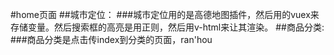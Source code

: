 #home页面
##城市定位：
###城市定位用的是高德地图插件，然后用的vuex来存储变量。然后搜索框的高亮是用正则，然后用v-html来让其渲染。
##商品分类:
###商品分类是点击传index到分类的页面，ran'hou
